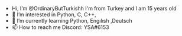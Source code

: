 - Hi, I’m @OrdinaryButTurkishh I'm from Turkey and I am 15 years old
- 👀 I’m interested in Python, C, C++, 
- 🌱 I’m currently learning Python, Engılısh ,Deutsch
- 📫 How to reach me Discord: YSA#6153
